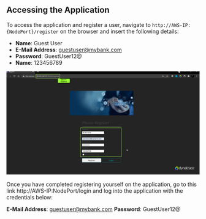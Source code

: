 ## Accessing the Application

To access the application and register a user, navigate to `http://AWS-IP:{NodePort}/register` on the browser and insert the following details:

* **Name**: Guest User
* **E-Mail Address**: guestuser@mybank.com
* **Password**: GuestUser12@
* **Name**: 123456789

![image](../../assets/images/register-user-app.png)

Once you have completed registering yourself on the application, go to this link http://AWS-IP:NodePort/login and log into the application with the credentials below:

**E-Mail Address**: guestuser@mybank.com
**Password**: GuestUser12@

<!-- ------------------------ -->
